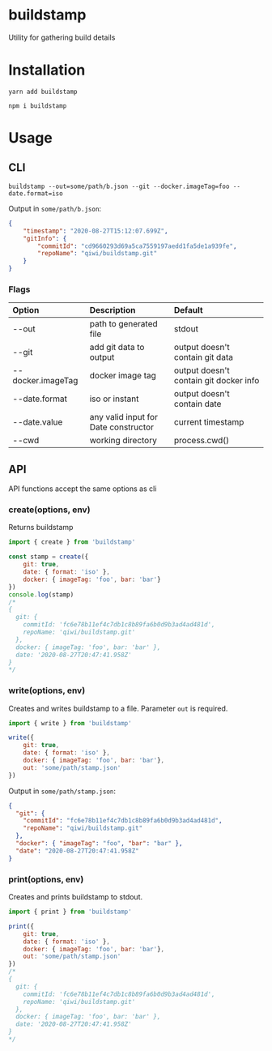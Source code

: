 # buildstamp
Utility for gathering build details
# Installation
```shell script
yarn add buildstamp
```
```shell script
npm i buildstamp
```
# Usage
## CLI
```shell script
buildstamp --out=some/path/b.json --git --docker.imageTag=foo --date.format=iso
```
Output in `some/path/b.json`:
```json
{
	"timestamp": "2020-08-27T15:12:07.699Z",
	"gitInfo": {
		"commitId": "cd9660293d69a5ca7559197aedd1fa5de1a939fe",
		"repoName": "qiwi/buildstamp.git"
	}
}
```
### Flags
| Option            | Description                           | Default                                |
|:------------------|:--------------------------------------|:---------------------------------------|
| --out             | path to generated file                | stdout                                 |
| --git             | add git data to output                | output doesn't contain git data        |
| --docker.imageTag | docker image tag                      | output doesn't contain git docker info |
| --date.format     | iso or instant                        | output doesn't contain date            |
| --date.value      | any valid input for Date constructor  | current timestamp                      |
| --cwd             | working directory                     | process.cwd()                          |

## API
API functions accept the same options as cli
### create(options, env)
Returns buildstamp
```javascript
import { create } from 'buildstamp'

const stamp = create({
    git: true,
    date: { format: 'iso' },
    docker: { imageTag: 'foo', bar: 'bar'}
})
console.log(stamp)
/*
{
  git: {
    commitId: 'fc6e78b11ef4c7db1c8b89fa6b0d9b3ad4ad481d',
    repoName: 'qiwi/buildstamp.git'
  },
  docker: { imageTag: 'foo', bar: 'bar' },
  date: '2020-08-27T20:47:41.958Z'
}
*/
```
### write(options, env)
Creates and writes buildstamp to a file. Parameter `out` is required.
```javascript
import { write } from 'buildstamp'

write({
    git: true,
    date: { format: 'iso' },
    docker: { imageTag: 'foo', bar: 'bar'},
    out: 'some/path/stamp.json'
})
```
Output in `some/path/stamp.json`:
```json
{
  "git": {
    "commitId": "fc6e78b11ef4c7db1c8b89fa6b0d9b3ad4ad481d",
    "repoName": "qiwi/buildstamp.git"
  },
  "docker": { "imageTag": "foo", "bar": "bar" },
  "date": "2020-08-27T20:47:41.958Z"
}
```
### print(options, env)
Creates and prints buildstamp to stdout.
```javascript
import { print } from 'buildstamp'

print({
    git: true,
    date: { format: 'iso' },
    docker: { imageTag: 'foo', bar: 'bar'},
    out: 'some/path/stamp.json'
})
/*
{
  git: {
    commitId: 'fc6e78b11ef4c7db1c8b89fa6b0d9b3ad4ad481d',
    repoName: 'qiwi/buildstamp.git'
  },
  docker: { imageTag: 'foo', bar: 'bar' },
  date: '2020-08-27T20:47:41.958Z'
}
*/
```


